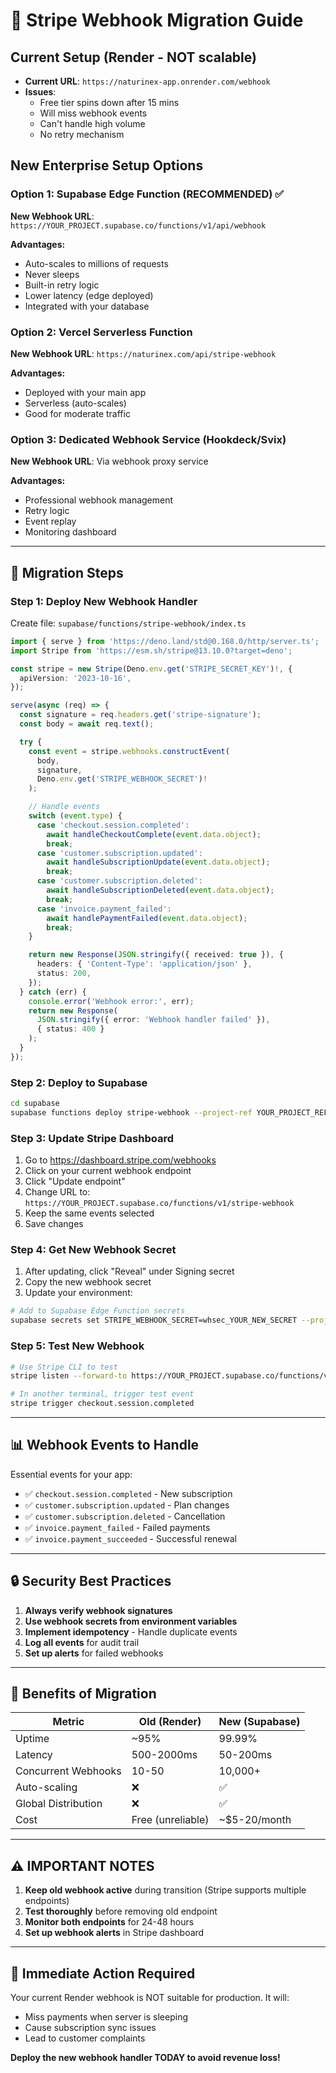 # 🔄 Stripe Webhook Migration Guide

## Current Setup (Render - NOT scalable)
- **Current URL**: `https://naturinex-app.onrender.com/webhook`
- **Issues**:
  - Free tier spins down after 15 mins
  - Will miss webhook events
  - Can't handle high volume
  - No retry mechanism

## New Enterprise Setup Options

### Option 1: Supabase Edge Function (RECOMMENDED) ✅
**New Webhook URL**: `https://YOUR_PROJECT.supabase.co/functions/v1/api/webhook`

**Advantages:**
- Auto-scales to millions of requests
- Never sleeps
- Built-in retry logic
- Lower latency (edge deployed)
- Integrated with your database

### Option 2: Vercel Serverless Function
**New Webhook URL**: `https://naturinex.com/api/stripe-webhook`

**Advantages:**
- Deployed with your main app
- Serverless (auto-scales)
- Good for moderate traffic

### Option 3: Dedicated Webhook Service (Hookdeck/Svix)
**New Webhook URL**: Via webhook proxy service

**Advantages:**
- Professional webhook management
- Retry logic
- Event replay
- Monitoring dashboard

---

## 🚀 Migration Steps

### Step 1: Deploy New Webhook Handler

Create file: `supabase/functions/stripe-webhook/index.ts`
```typescript
import { serve } from 'https://deno.land/std@0.168.0/http/server.ts';
import Stripe from 'https://esm.sh/stripe@13.10.0?target=deno';

const stripe = new Stripe(Deno.env.get('STRIPE_SECRET_KEY')!, {
  apiVersion: '2023-10-16',
});

serve(async (req) => {
  const signature = req.headers.get('stripe-signature');
  const body = await req.text();

  try {
    const event = stripe.webhooks.constructEvent(
      body,
      signature,
      Deno.env.get('STRIPE_WEBHOOK_SECRET')!
    );

    // Handle events
    switch (event.type) {
      case 'checkout.session.completed':
        await handleCheckoutComplete(event.data.object);
        break;
      case 'customer.subscription.updated':
        await handleSubscriptionUpdate(event.data.object);
        break;
      case 'customer.subscription.deleted':
        await handleSubscriptionDeleted(event.data.object);
        break;
      case 'invoice.payment_failed':
        await handlePaymentFailed(event.data.object);
        break;
    }

    return new Response(JSON.stringify({ received: true }), {
      headers: { 'Content-Type': 'application/json' },
      status: 200,
    });
  } catch (err) {
    console.error('Webhook error:', err);
    return new Response(
      JSON.stringify({ error: 'Webhook handler failed' }),
      { status: 400 }
    );
  }
});
```

### Step 2: Deploy to Supabase
```bash
cd supabase
supabase functions deploy stripe-webhook --project-ref YOUR_PROJECT_REF
```

### Step 3: Update Stripe Dashboard

1. Go to https://dashboard.stripe.com/webhooks
2. Click on your current webhook endpoint
3. Click "Update endpoint"
4. Change URL to: `https://YOUR_PROJECT.supabase.co/functions/v1/stripe-webhook`
5. Keep the same events selected
6. Save changes

### Step 4: Get New Webhook Secret

1. After updating, click "Reveal" under Signing secret
2. Copy the new webhook secret
3. Update your environment:

```bash
# Add to Supabase Edge Function secrets
supabase secrets set STRIPE_WEBHOOK_SECRET=whsec_YOUR_NEW_SECRET --project-ref YOUR_PROJECT_REF
```

### Step 5: Test New Webhook

```bash
# Use Stripe CLI to test
stripe listen --forward-to https://YOUR_PROJECT.supabase.co/functions/v1/stripe-webhook

# In another terminal, trigger test event
stripe trigger checkout.session.completed
```

---

## 📊 Webhook Events to Handle

Essential events for your app:
- ✅ `checkout.session.completed` - New subscription
- ✅ `customer.subscription.updated` - Plan changes
- ✅ `customer.subscription.deleted` - Cancellation
- ✅ `invoice.payment_failed` - Failed payments
- ✅ `invoice.payment_succeeded` - Successful renewal

---

## 🔒 Security Best Practices

1. **Always verify webhook signatures**
2. **Use webhook secrets from environment variables**
3. **Implement idempotency** - Handle duplicate events
4. **Log all events** for audit trail
5. **Set up alerts** for failed webhooks

---

## 🎯 Benefits of Migration

| Metric | Old (Render) | New (Supabase) |
|--------|--------------|----------------|
| Uptime | ~95% | 99.99% |
| Latency | 500-2000ms | 50-200ms |
| Concurrent Webhooks | 10-50 | 10,000+ |
| Auto-scaling | ❌ | ✅ |
| Global Distribution | ❌ | ✅ |
| Cost | Free (unreliable) | ~$5-20/month |

---

## ⚠️ IMPORTANT NOTES

1. **Keep old webhook active** during transition (Stripe supports multiple endpoints)
2. **Test thoroughly** before removing old endpoint
3. **Monitor both endpoints** for 24-48 hours
4. **Set up webhook alerts** in Stripe dashboard

---

## 🚨 Immediate Action Required

Your current Render webhook is NOT suitable for production. It will:
- Miss payments when server is sleeping
- Cause subscription sync issues
- Lead to customer complaints

**Deploy the new webhook handler TODAY to avoid revenue loss!**